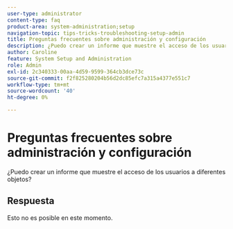 ```yaml
---
user-type: administrator
content-type: faq
product-area: system-administration;setup
navigation-topic: tips-tricks-troubleshooting-setup-admin
title: Preguntas frecuentes sobre administración y configuración
description: ¿Puedo crear un informe que muestre el acceso de los usuarios a diferentes objetos?
author: Caroline
feature: System Setup and Administration
role: Admin
exl-id: 2c340333-00aa-4d59-9599-364cb3dce73c
source-git-commit: f2f825280204b56d2dc85efc7a315a4377e551c7
workflow-type: tm+mt
source-wordcount: '40'
ht-degree: 0%

---
```


# Preguntas frecuentes sobre administración y configuración

¿Puedo crear un informe que muestre el acceso de los usuarios a diferentes objetos?

## Respuesta

Esto no es posible en este momento.

